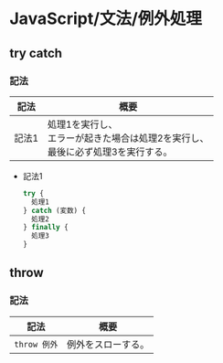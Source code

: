 # JavaScript/文法/例外処理

## try catch

### 記法

| 記法  | 概要                                                         |
| ----- | ------------------------------------------------------------ |
| 記法1 | 処理1を実行し、<br />エラーが起きた場合は処理2を実行し、<br />最後に必ず処理3を実行する。 |

- 記法1

  ```js
  try {
    処理1
  } catch (変数) {
    処理2
  } finally {
    処理3
  }
  ```

## throw

### 記法

| 記法         | 概要               |
| ------------ | ------------------ |
| `throw 例外` | 例外をスローする。 |
